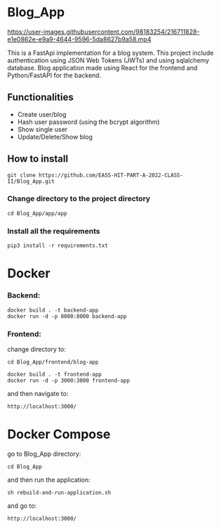 # Blog_App
https://user-images.githubusercontent.com/98183254/216711828-e1e0862e-e9a9-4644-9596-5da8627b9a58.mp4

This is a FastApi implementation for a blog system. This project include authentication using JSON Web Tokens (JWTs) and using sqlalchemy database.
Blog application made using React for the frontend and Python/FastAPI for the backend. 

## Functionalities

 - Create user/blog
 - Hash user password (using the bcrypt algorithm)
 - Show single user
 - Update/Delete/Show blog
 
 

## How to install
```
git clone https://github.com/EASS-HIT-PART-A-2022-CLASS-II/Blog_App.git
```
### Change directory to the project directory
```
cd Blog_App/app/app
```
### Install all the requirements

```
pip3 install -r requirements.txt
```

# Docker
### Backend:
```
docker build . -t backend-app
docker run -d -p 8000:8000 backend-app

```
### Frontend:
change directory to:
```
cd Blog_App/frontend/blog-app
```

```
docker build . -t frontend-app
docker run -d -p 3000:3000 frontend-app
```

and then navigate to: 
```
http://localhost:3000/
```

# Docker Compose 
go to Blog_App directory:
```
cd Blog_App
```
and then run the application:
```
sh rebuild-and-run-application.sh
```
and go to:
```
http://localhost:3000/
```




